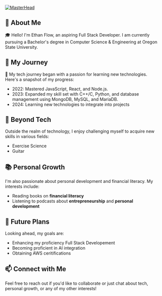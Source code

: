 [![MasterHead](https://github.com/MrF1ow/MrF1ow/blob/main/Welcome.png)](https://github.com/MrF1ow)

## 🚀 About Me
🎓 Hello! I'm Ethan Flow, an aspiring Full Stack Developer. I am currently pursuing a Bachelor's degree in Computer Science & Engineering at Oregon State University.

## 🌟 My Journey
📖 My tech journey began with a passion for learning new technologies. Here's a snapshot of my progress:

- 2022: Mastered JavaScript, React, and Node.js.
- 2023: Expanded my skill set with C++/C, Python, and database management using MongoDB, MySQL, and MariaDB.
- 2024: Learning new technologies to integrate into projects
## 🎸 Beyond Tech
Outside the realm of technology, I enjoy challenging myself to acquire new skills in various fields:

- Exercise Science
- Guitar
## 📚 Personal Growth
I'm also passionate about personal development and financial literacy. My interests include:

- Reading books on **financial literacy**
- Listening to podcasts about **entrepreneurship** and **personal development**

## 📅 Future Plans
Looking ahead, my goals are:

- Enhancing my proficiency Full Stack Developement
- Becoming proficient in AI integration
- Obtaining AWS ceritifications

## 📫 Connect with Me
Feel free to reach out if you'd like to collaborate or just chat about tech, personal growth, or any of my other interests!


